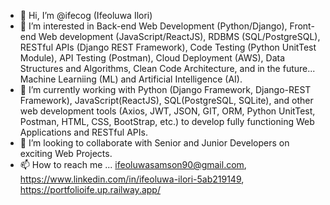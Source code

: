 - 👋 Hi, I’m @ifecog (Ifeoluwa Ilori)
- 👀 I’m interested in Back-end Web Development (Python/Django), Front-end Web development (JavaScript/ReactJS), RDBMS (SQL/PostgreSQL), RESTful APIs (Django REST Framework), Code Testing (Python UnitTest Module), API Testing (Postman), Cloud Deployment (AWS), Data Structures and Algorithms, Clean Code Architecture, and in the future... Machine Learniing (ML) and Artificial Intelligence (AI). 
- 🌱 I’m currently working with Python (Django Framework, Django-REST Framework), JavaScript(ReactJS), SQL(PostgreSQL, SQLite), and other web development tools (Axios, JWT, JSON, GIT, ORM, Python UnitTest, Postman, HTML, CSS, BootStrap, etc.) to develop fully functioning Web Applications and RESTful APIs.
- 💞️ I’m looking to collaborate with Senior and Junior Developers on exciting Web Projects.
- 📫 How to reach me ... ifeoluwasamson90@gmail.com, https://www.linkedin.com/in/ifeoluwa-ilori-5ab219149, https://portfolioife.up.railway.app/

<!---
ifecog/ifecog is a ✨ special ✨ repository because its `README.md` (this file) appears on your GitHub profile.
You can click the Preview link to take a look at your changes.
--->
